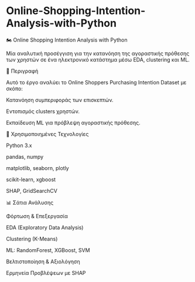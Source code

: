 # Online-Shopping-Intention-Analysis-with-Python
🏍️ Online Shopping Intention Analysis with Python




Mία αναλυτική προσέγγιση για την κατανόηση της αγοραστικής πρόθεσης των χρηστών σε ένα ηλεκτρονικό κατάστημα μέσω EDA, clustering και ML.

📌 Περιγραφή

Αυτό το έργο αναλύει το Online Shoppers Purchasing Intention Dataset με σκόπο:

Κατανόηση συμπεριφοράς των επισκεπτών.

Εντοπισμός clusters χρηστών.

Εκπαίδευση ML για πρόβλεψη αγοραστικής πρόθεσης.

🧰 Χρησιμοποιημένες Τεχνολογίες

Python 3.x

pandas, numpy

matplotlib, seaborn, plotly

scikit-learn, xgboost

SHAP, GridSearchCV

📊 Σάτια Ανάλυσης

Φόρτωση & Επεξεργασία

EDA (Exploratory Data Analysis)

Clustering (K-Means)

ML: RandomForest, XGBoost, SVM

Βελτιστοποίηση & Αξιολόγηση

Ερμηνεία Προβλέψεων με SHAP
